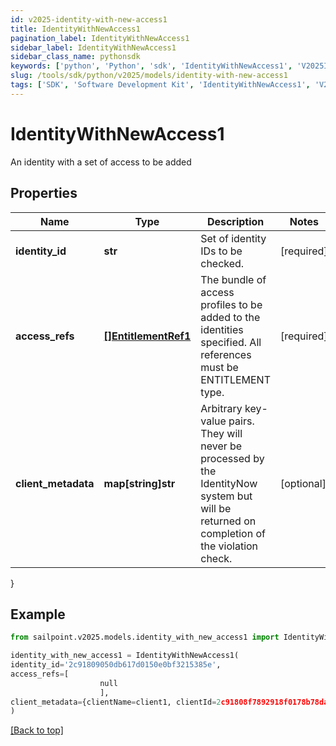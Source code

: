 ```yaml
---
id: v2025-identity-with-new-access1
title: IdentityWithNewAccess1
pagination_label: IdentityWithNewAccess1
sidebar_label: IdentityWithNewAccess1
sidebar_class_name: pythonsdk
keywords: ['python', 'Python', 'sdk', 'IdentityWithNewAccess1', 'V2025IdentityWithNewAccess1'] 
slug: /tools/sdk/python/v2025/models/identity-with-new-access1
tags: ['SDK', 'Software Development Kit', 'IdentityWithNewAccess1', 'V2025IdentityWithNewAccess1']
---
```


# IdentityWithNewAccess1

An identity with a set of access to be added

## Properties

Name | Type | Description | Notes
------------ | ------------- | ------------- | -------------
**identity_id** | **str** | Set of identity IDs to be checked. | [required]
**access_refs** | [**[]EntitlementRef1**](entitlement-ref1) | The bundle of access profiles to be added to the identities specified. All references must be ENTITLEMENT type. | [required]
**client_metadata** | **map[string]str** | Arbitrary key-value pairs. They will never be processed by the IdentityNow system but will be returned on completion of the violation check. | [optional] 
}

## Example

```python
from sailpoint.v2025.models.identity_with_new_access1 import IdentityWithNewAccess1

identity_with_new_access1 = IdentityWithNewAccess1(
identity_id='2c91809050db617d0150e0bf3215385e',
access_refs=[
                    null
                    ],
client_metadata={clientName=client1, clientId=2c91808f7892918f0178b78da4a305a1}
)

```
[[Back to top]](#) 

